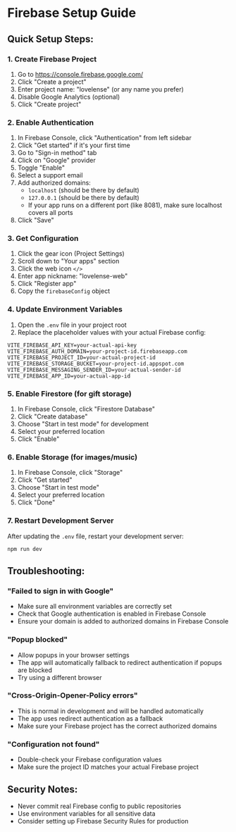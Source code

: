 # Firebase Setup Guide

## Quick Setup Steps:

### 1. Create Firebase Project
1. Go to https://console.firebase.google.com/
2. Click "Create a project"
3. Enter project name: "lovelense" (or any name you prefer)
4. Disable Google Analytics (optional)
5. Click "Create project"

### 2. Enable Authentication
1. In Firebase Console, click "Authentication" from left sidebar
2. Click "Get started" if it's your first time
3. Go to "Sign-in method" tab
4. Click on "Google" provider
5. Toggle "Enable"
6. Select a support email
7. Add authorized domains:
   - `localhost` (should be there by default)
   - `127.0.0.1` (should be there by default)
   - If your app runs on a different port (like 8081), make sure localhost covers all ports
8. Click "Save"

### 3. Get Configuration
1. Click the gear icon (Project Settings)
2. Scroll down to "Your apps" section
3. Click the web icon `</>`
4. Enter app nickname: "lovelense-web"
5. Click "Register app"
6. Copy the `firebaseConfig` object

### 4. Update Environment Variables
1. Open the `.env` file in your project root
2. Replace the placeholder values with your actual Firebase config:

```
VITE_FIREBASE_API_KEY=your-actual-api-key
VITE_FIREBASE_AUTH_DOMAIN=your-project-id.firebaseapp.com
VITE_FIREBASE_PROJECT_ID=your-actual-project-id
VITE_FIREBASE_STORAGE_BUCKET=your-project-id.appspot.com
VITE_FIREBASE_MESSAGING_SENDER_ID=your-actual-sender-id
VITE_FIREBASE_APP_ID=your-actual-app-id
```

### 5. Enable Firestore (for gift storage)
1. In Firebase Console, click "Firestore Database"
2. Click "Create database"
3. Choose "Start in test mode" for development
4. Select your preferred location
5. Click "Enable"

### 6. Enable Storage (for images/music)
1. In Firebase Console, click "Storage"
2. Click "Get started"
3. Choose "Start in test mode"
4. Select your preferred location
5. Click "Done"

### 7. Restart Development Server
After updating the `.env` file, restart your development server:
```bash
npm run dev
```

## Troubleshooting:

### "Failed to sign in with Google"
- Make sure all environment variables are correctly set
- Check that Google authentication is enabled in Firebase Console
- Ensure your domain is added to authorized domains in Firebase Console

### "Popup blocked"
- Allow popups in your browser settings
- The app will automatically fallback to redirect authentication if popups are blocked
- Try using a different browser

### "Cross-Origin-Opener-Policy errors"
- This is normal in development and will be handled automatically
- The app uses redirect authentication as a fallback
- Make sure your Firebase project has the correct authorized domains

### "Configuration not found"
- Double-check your Firebase configuration values
- Make sure the project ID matches your actual Firebase project

## Security Notes:
- Never commit real Firebase config to public repositories
- Use environment variables for all sensitive data
- Consider setting up Firebase Security Rules for production
